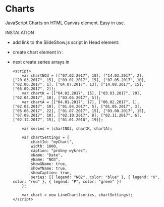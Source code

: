 # Charts
JavaScript Charts on HTML Canvas element. Easy in use.

INSTALATION

- add link to the SlideShow.js script in Head element:

  <script type="text/javascript" src="LineChart.js"></script>
  
- create chart element in <body>:
  
    <div id="myChart"></div>
  
- next create series arrays in <script> element:
  
  var chartNO3 = [["07.02.2017", 10], ["14.03.2017", 2], ["20.03.2017", 15], ["03.01.2017", 15], 
    ["07.05.2017", 10], ["02.06.2017", 1], ["04.07.2017", 13], ["14.08.2017", 15], ["05.09.2017", 2]];
  var chartK = [["04.02.2017", 15], ["03.03.2017", 20], ["02.04.2017", 10], ["03.05.2017", 5]];
  
  var series = [chartNO3, chart];
  
- add chart settings object in <script> elemant:
  
  var chartSettings = {
            chartId: "myChart",
            width: 1000,
            caption: "próbny wykres",
            xName: "Date",
            yName: "NO3",
            showXName: true,
            showYName: true,
            showCaption: true,
            series: [{ legend: "NO2", color: "blue" }, { legend: "K", color: "red" }, { legend: "P", color: "green" }]
        };
  
  - then create LineChart object in <script> element:
  
    var chart = new LineChart(series, chartSettings);
    
    
    
    
EXAMPLE:
   
<!DOCTYPE html>
<html lang="pl" xmlns="http://www.w3.org/1999/xhtml">
<head>
    <meta charset="utf-8" />
    <title>Charts</title>
    <script type="text/javascript" src="LineChart.js"></script>
</head>
<body>
    <div id="myChart"></div>

    <script>
        var chartNO3 = [["07.02.2017", 10], ["14.03.2017", 2], ["20.03.2017", 15], ["03.01.2017", 15], ["07.05.2017", 10], ["02.06.2017", 1], ["04.07.2017", 13], ["14.08.2017", 15], ["05.09.2017", 2]];
        var chartK = [["04.02.2017", 15], ["03.03.2017", 20], ["02.04.2017", 10], ["03.05.2017", 5]];
        var chartA = [["04.01.2017", 17], ["06.02.2017", 1], ["02.03.2017", 10], ["01.04.2017", 5], ["01.05.2017", 3], ["05.06.2017", 22], ["01.07.2017", 15], ["03.08.2017", 15], ["07.09.2017", 10], ["02.10.2017", 8], ["02.11.2017", 6], ["02.12.2017", 15], ["01.01.2018", 19]];

        var series = [chartNO3, chartK, chartA];

        var chartSettings = {
            chartId: "myChart",
            width: 1000,
            caption: "próbny wykres",
            xName: "Date",
            yName: "NO3",
            showXName: true,
            showYName: true,
            showCaption: true,
            series: [{ legend: "NO2", color: "blue" }, { legend: "K", color: "red" }, { legend: "P", color: "green" }]
        };

        var chart = new LineChart(series, chartSettings);
    </script>
</body>
</html>
</code>
    
  
  
